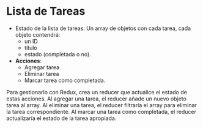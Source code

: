 # Lista de Tareas

- Estado de la lista de tareas: Un array de objetos con cada tarea, cada objeto contendrá:
  - un ID
  - título
  - estado (completada o no).
- **Acciones**:
  - Agregar tarea
  - Eliminar tarea
  - Marcar tarea como completada.

Para gestionarlo con Redux, crea un reducer que actualice el estado de estas acciones. Al agregar una tarea, el reducer añade un nuevo objeto tarea al array. Al eliminar una tarea, el reducer filtraría el array para eliminar la tarea correspondiente. Al marcar una tarea como completada, el reducer actualizaría el estado de la tarea apropiada.
